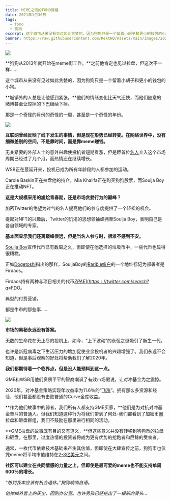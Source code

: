 ```yaml
---
title: MEME之街的FOMO情绪
date: 2021年1月30日
tags:
  - fomo
  - 狗狗
excerpt: 这个城市从来没有见过如此贪婪的，因为狗狗只是一个留着小胡子和更小的钱包的小狗。那是一个神奇的月份的神奇的一周，甚至是神奇的一年。
banner: https://raw.githubusercontent.com/RektHQ/Assets/main/images/2021/01/header-6.png
---
```


![](https://raw.githubusercontent.com/RektHQ/Assets/main/images/2021/01/header-6.png)

**狗狗从2013年就开始在meme街工作。**之前他肯定也见过拉盘，但这次不一样......

这个城市从来没有见过如此贪婪的，因为狗狗只是一个留着小胡子和更小的钱包的小狗。

**城镇外的人总是让他感到紧张。**他们的情绪变化比天气还快，而他们随意的赌博甚至让惊掉的下巴继续下掉。

那是一个奇怪的月份的奇怪的一周，甚至是一个奇怪的年份。

![](https://raw.githubusercontent.com/RektHQ/Assets/main/images/2021/01/breaker.jpg)

**互联网曾经反映了线下发生的事情，但是现在形势已经转变。在网络世界中，没有细微差别的空间，不是靠时间，而是靠meme赚钱。**

无关紧要的外部人士的意外兴趣使投机者短期看涨，但是距首位[名人](https://twitter.com/Maisie_Williams/status/1328428879334297600?s=20)介入这个市场周期已经过了几个月，而热情还在继续增长。

WSB正在蔓延开来，投机已成为所有年龄段的人都参加的运动。

Carole Baskin正在拉盘他的持仓，Mia Khalifa正在购买狗狗股票，而Soulja Boy正在推动NFT。

**这是大规模采用的尴尬青春期，还是市场贪婪行为的巅峰？**

加密Twitter的绝望为过气的名人提高他们的参与度提供了一个轻松的机会。

提起对NFT的兴趣后，Twitter的饥渴的思想领袖蜂拥至Soulja Boy，表明自己是各自领域的专家。

**基本面显示我们还离巅峰很远，但是当名人参与时，很难不感到不安。**

[Soulja Boy](https://twitter.com/Dogetoshi/status/1355271765820387331)宣传代币已有数周之久，但即使在他选择的垃圾币中，一些代币也显得很糟糕。

正如[Dogetoshi](https://twitter.com/Dogetoshi/status/1355271765820387331?s=20)指出的那样，SouljaBoy的[Rarible帐户](https://etherscan.io/address/0x6a9853d80533a70b7b85659949757246e5b52c6b)的一个地址标记为部署者是Firdaos。

Firdaos持有两种与项目相关的代币[$ZPAE](https://twitter.com/search?q=%24ZAPE&src=cashtag_click)和[$FDO](https://twitter.com/search?q=%24FDO&src=cashtag_click)。

典型的付费营销。

都是牛市的那些事……

![](https://raw.githubusercontent.com/RektHQ/Assets/main/images/2021/01/breaker2.jpg)

**市场的奥秘永远没有答案。**

无数的生命花在无止尽的投机上，如今，“上下波动”的永恒之谜吸引了新生一代。

也许是新冠病毒之下生活压力的增加促使业余投机者的兴趣增强了。我们永远不会知道，但是事后观察的好处将帮助我们了解2020年。

**我们都期待着一个临界点，但是没人能预料到这一点。**

GME和WSB用他们资质平平的智商嘲讽了有效市场假说，让对冲基金为之震惊。

2020年，对冲基金策略实现年收益率为11.6％的“[飞涨](https://www.hedgeweek.com/2021/01/11/294234/hedge-fund-strategies-soar-industry-enjoys-biggest-annual-return-global-financial#:~:text=Fixed%20income%20corporate%20funds%20gained,more%20than%206%20per%20cent.&text=Overall%2C%20relative%20value%20hedge%20funds,7.42%20per%20cent%20annual%20return.)”。拥有那么多资源和经验，他们甚至都没有击败普通的Curve金库收益。

**作为他们故事中的弱者，我们所有人都支持GME买家，**他们是为对抗对冲基金奋斗的普通人。但我们知道这种行为将我们带到了何处-我们都看到了加密币圈拉盘和砸盘群组，我们不鼓励在那里进行相同的活动。

**GME拉盘的故事既有目的又有道义，**但这些意义并没有转移到狗狗币的拉盘和砸盘。在那里，过度热情的投资者将成为更有优势的抢跑者和巨鲸的受害者。

通常，一枚代币依靠技术基础来产生其估值，但即使在大肆宣传之前，狗狗币也仅凭meme将平均市值维持在[2-3亿美元](https://www.coingecko.com/en/coins/dogecoin)之间。

**社区可以建立在共同情感的力量之上，但即使是最可爱的meme也不能支持单周600％的增长。**

_“想到我本应该有机会退休。”狗狗喃喃自语。_

_他掸掉外套上的灰尘，回到办公室。也许男孩已经挖出了一根新的骨头..._
